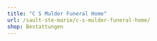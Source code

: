 ```yaml
---
title: "C S Mulder Funeral Home"
url: /sault-ste-marie/c-s-mulder-funeral-home/
shop: Bestattungen
---
```

